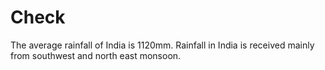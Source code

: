 # Check
The average rainfall of India is 1120mm. 
Rainfall in India is received mainly from southwest and north east monsoon. 
